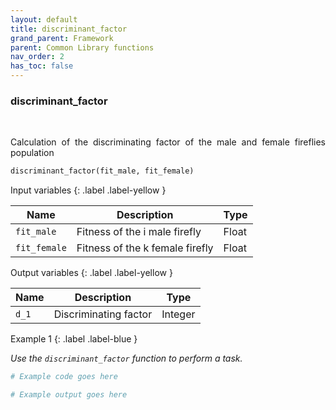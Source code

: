```yaml
---
layout: default
title: discriminant_factor
grand_parent: Framework
parent: Common Library functions
nav_order: 2
has_toc: false
---
```


<h3>discriminant_factor</h3>

<br>

<p align = "justify">
    Calculation of the discriminating factor of the male and female fireflies population
</p>

```python
discriminant_factor(fit_male, fit_female)
```

Input variables
{: .label .label-yellow }

<table style = "width:100%">
    <thead>
      <tr>
        <th>Name</th>
        <th>Description</th>
        <th>Type</th>
      </tr>
    </thead>
    <tr>
        <td><code>fit_male</code></td>
        <td>Fitness of the i male firefly</td>
        <td>Float</td>
    </tr>
    <tr>
        <td><code>fit_female</code></td>
        <td>Fitness of the k female firefly</td>
        <td>Float</td>
    </tr>
</table>

Output variables
{: .label .label-yellow }

<table style = "width:100%">
    <thead>
      <tr>
        <th>Name</th>
        <th>Description</th>
        <th>Type</th>
      </tr>
    </thead>
    <tr>
        <td><code>d_1</code></td>
        <td>Discriminating factor</td>
        <td>Integer</td>
    </tr>
</table>

Example 1
{: .label .label-blue }

<p align = "justify">
    <i>
        Use the <code>discriminant_factor</code> function to perform a task.
    </i>
</p>

```python
# Example code goes here
```

```bash
# Example output goes here
```

